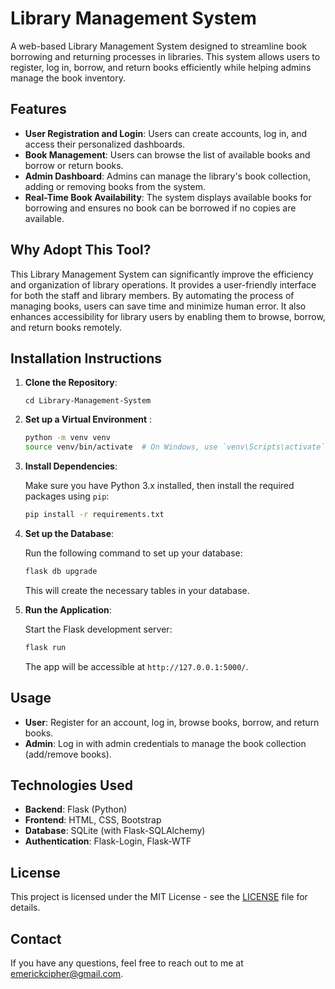# Library Management System

A web-based Library Management System designed to streamline book borrowing and returning processes in libraries. This system allows users to register, log in, borrow, and return books efficiently while helping admins manage the book inventory.

## Features

- **User Registration and Login**: Users can create accounts, log in, and access their personalized dashboards.
- **Book Management**: Users can browse the list of available books and borrow or return books.
- **Admin Dashboard**: Admins can manage the library's book collection, adding or removing books from the system.
- **Real-Time Book Availability**: The system displays available books for borrowing and ensures no book can be borrowed if no copies are available.

## Why Adopt This Tool?

This Library Management System can significantly improve the efficiency and organization of library operations. It provides a user-friendly interface for both the staff and library members. By automating the process of managing books, users can save time and minimize human error. It also enhances accessibility for library users by enabling them to browse, borrow, and return books remotely.

## Installation Instructions

1. **Clone the Repository**:

    ```bashhttps://github.com/obasan12/Library_Management_System.git
    cd Library-Management-System
    ```

2. **Set up a Virtual Environment** :

    ```bash
    python -m venv venv
    source venv/bin/activate  # On Windows, use `venv\Scripts\activate`
    ```

3. **Install Dependencies**:

    Make sure you have Python 3.x installed, then install the required packages using `pip`:

    ```bash
    pip install -r requirements.txt
    ```

4. **Set up the Database**:

    Run the following command to set up your database:

    ```bash
    flask db upgrade
    ```

    This will create the necessary tables in your database.

5. **Run the Application**:

    Start the Flask development server:

    ```bash
    flask run
    ```

    The app will be accessible at `http://127.0.0.1:5000/`.

## Usage

- **User**: Register for an account, log in, browse books, borrow, and return books.
- **Admin**: Log in with admin credentials to manage the book collection (add/remove books).

## Technologies Used

- **Backend**: Flask (Python)
- **Frontend**: HTML, CSS, Bootstrap
- **Database**: SQLite (with Flask-SQLAlchemy)
- **Authentication**: Flask-Login, Flask-WTF

## License

This project is licensed under the MIT License - see the [LICENSE](LICENSE) file for details.

## Contact

If you have any questions, feel free to reach out to me at emerickcipher@gmail.com.
